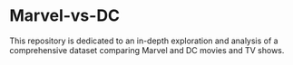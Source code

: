 # Marvel-vs-DC
This repository is dedicated to an in-depth exploration and analysis of a comprehensive dataset comparing Marvel and DC movies and TV shows.
